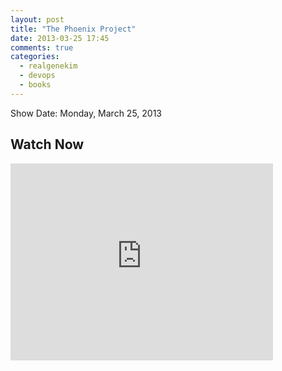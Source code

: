 ```yaml
---
layout: post
title: "The Phoenix Project"
date: 2013-03-25 17:45
comments: true
categories: 
  - realgenekim
  - devops
  - books
---
```

Show Date:  Monday, March 25, 2013

Watch Now
--------
<iframe width="420" height="315" src="http://www.youtube.com/embed/RPdUbyxJb_4" frameborder="0" allowfullscreen></iframe>
